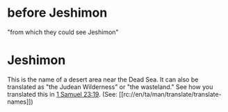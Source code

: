 # before Jeshimon

"from which they could see Jeshimon"

# Jeshimon

This is the name of a desert area near the Dead Sea. It can also be translated as "the Judean Wilderness" or "the wasteland." See how you translated this in [1 Samuel 23:19](../23/19.md). (See: [[rc://en/ta/man/translate/translate-names]])

